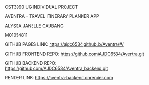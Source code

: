 CST3990 UG INDIVIDUAL PROJECT

AVENTRA - TRAVEL ITINERARY PLANNER APP

ALYSSA JANELLE CAUBANG

M01054811

GITHUB PAGES LINK: https://ajdc6534.github.io/Aventra/#/

GITHUB FRONTEND REPO: https://github.com/AJDC6534/Aventra.git

GITHUB BACKEND REPO: https://github.com/AJDC6534/Aventra_backend.git

RENDER LINK: https://aventra-backend.onrender.com
